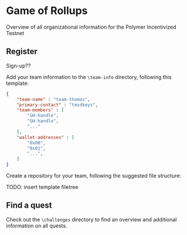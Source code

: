 # Game of Rollups

Overview of all organizational information for the Polymer Incentivized Testnet

## Register

Sign-up??

Add your team information to the `\team-info` directory, following this template:

```json
{
    "team-name" : "team-thomas",
    "primary-contact" : "tmsdkeys",
    "team-members" : [
        "GH-handle",
        "GH-handle",
        "..."
    ],
    "wallet-addresses" : [
        "0x00",
        "0x01",
        "...",
    ]
}
```

Create a repository for your team, following the suggested file structure:

TODO: insert template filetree

## Find a quest

Check out the `\challenges` directory to find an overview and additional information on all quests.